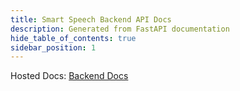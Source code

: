 ```yaml
---
title: Smart Speech Backend API Docs
description: Generated from FastAPI documentation
hide_table_of_contents: true
sidebar_position: 1
---
```


Hosted Docs: [Backend Docs](http://54.173.199.170:8000/docs)
